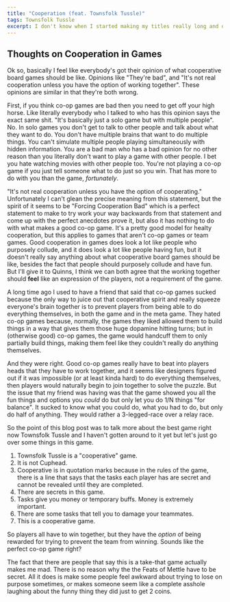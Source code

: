 ```yaml
---
title: "Cooperation (feat. Townsfolk Tussle)"
tags: Townsfolk Tussle
excerpt: I don't know when I started making my titles really long and dumb.
---
```


## Thoughts on Cooperation in Games

Ok so, basically I feel like everybody's got their opinion of what cooperative board games should be like. Opinions like "They're bad", and "It's not real cooperation unless you have the option of working together". These opinions are similar in that they're both wrong.

First, if you think co-op games are bad then you need to get off your high horse. Like literally everybody who I talked to who has this opinion says the exact same shit. "It's basically just a solo game but with multiple people". No. In solo games you don't get to talk to other people and talk about what they want to do. You don't have multiple brains that want to do multiple things. You can't simulate multiple people playing simultaneously with hidden information. You are a bad man who has a bad opinion for no other reason than you literally don't want to play a game with other people. I bet you hate watching movies with other people too. You're not playing a co-op game if you just tell someone what to do just so you win. That has more to do with you than the game, *fortunately*.

"It's not real cooperation unless you have the option of cooperating." Unfortunately I can't glean the precise meaning from this statement, but the spirit of it seems to be "Forcing Cooperation Bad" which is a perfect statement to make to try work your way backwards from that statement and come up with the perfect anecdotes prove it, but also it has nothing to do with what makes a good co-op game. It's a pretty good model for healty cooperation, but this applies to games that aren't co-op games or team games. Good cooperation in games does look a lot like people who purposely collude, and it does look a lot like people having fun, but it doesn't really say anything about what cooperative board games should be like, besides the fact that people should purposely collude and have fun. But I'll give it to Quinns, I think we can both agree that the working together should **feel** like an expression of the players, not a requirement of the game.

A long time ago I used to have a friend that said that co-op games sucked because the only way to juice out that cooperative spirit and really squeeze everyone's brain together is to prevent players from being able to do everything themselves, in both the game and in the meta game. They hated co-op games because, normally, the games they liked allowed them to build things in a way that gives them those huge dopamine hitting turns; but in (otherwise good) co-op games, the game would handcuff them to only partially build things, making them feel like they couldn't really do anything themselves.

And they were right. Good co-op games really have to beat into players heads that they have to work together, and it seems like designers figured out if it was impossible (or at least kinda hard) to do everything themselves, then players would naturally begin to join together to solve the puzzle. But the issue that my friend was having was that the game showed you all the fun things and options you *could* do but only let you do 1/N things "for balance". It sucked to know what you could do, what you had to do, but only do half of anything. They would rather a 3-legged-race over a relay race.

So the point of this blog post was to talk more about the best game right now Townsfolk Tussle and I haven't gotten around to it yet but let's just go over some things in this game.

1) Townsfolk Tussle is a "cooperative" game.
2) It is not Cuphead.
3) Cooperative is in quotation marks because in the rules of the game, there is a line that says that the tasks each player has are secret and cannot be revealed until they are completed.
4) There are secrets in this game.
5) Tasks give you money or temporary buffs. Money is extremely important.
6) There are some tasks that tell you to damage your teammates.
7) This is a cooperative game.

So players all have to win together, but they have the *option* of being rewarded for trying to prevent the team from winning. Sounds like the perfect co-op game right?

The fact that there are people that say this is a take-that game actually makes me mad. There is no reason why the the Feats of Mettle have to be secret. All it does is make some people feel awkward about trying to lose on purpose sometimes, or makes someone seem like a complete asshole laughing about the funny thing they did just to get 2 coins.